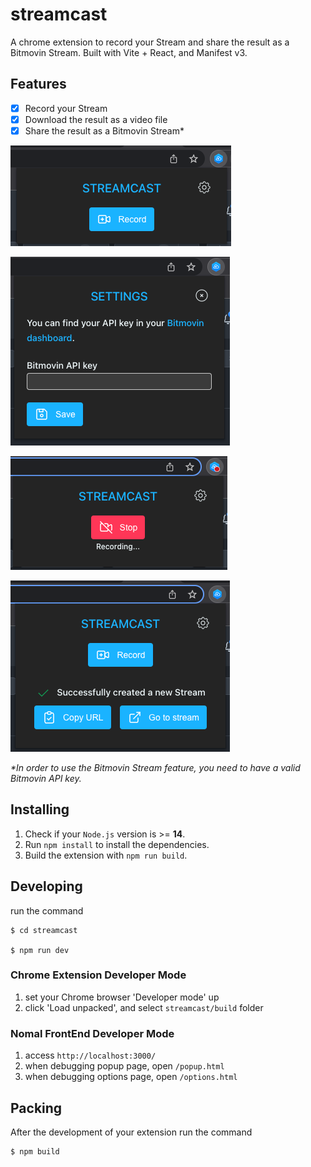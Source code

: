 # streamcast

A chrome extension to record your Stream and share the result as a Bitmovin Stream. Built with Vite + React, and Manifest v3.

## Features

- [x] Record your Stream
- [x] Download the result as a video file
- [x] Share the result as a Bitmovin Stream*

![screenshot1](readme/screenshot1.png)

![screenshot2](readme/screenshot2.png)

![screenshot3](readme/screenshot3.png)

![screenshot4](readme/screenshot4.png)

_*In order to use the Bitmovin Stream feature, you need to have a valid Bitmovin API key._

## Installing

1. Check if your `Node.js` version is >= **14**.
2. Run `npm install` to install the dependencies.
3. Build the extension with `npm run build`.

## Developing

run the command

```shell
$ cd streamcast

$ npm run dev
```

### Chrome Extension Developer Mode

1. set your Chrome browser 'Developer mode' up
2. click 'Load unpacked', and select `streamcast/build` folder

### Nomal FrontEnd Developer Mode

1. access `http://localhost:3000/`
2. when debugging popup page, open `/popup.html`
3. when debugging options page, open `/options.html`

## Packing

After the development of your extension run the command

```shell
$ npm build
```

